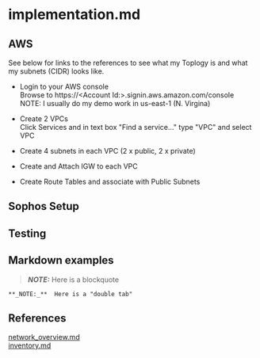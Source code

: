 # implementation.md


## AWS 
See below for links to the references to see what my Toplogy is and what my subnets (CIDR) looks like.  

* Login to your AWS console  
  Browse to https://\<Account Id:\>.signin.aws.amazon.com/console  
  NOTE:  I usually do my demo work in us-east-1 (N. Virgina)  
* Create 2 VPCs   
  Click Services and in text box "Find a service..." type "VPC" and select VPC

* Create 4 subnets in each VPC (2 x public, 2 x private)
* Create and Attach IGW to each VPC
* Create Route Tables and associate with Public Subnets


## Sophos Setup

## Testing



## Markdown examples

> **_NOTE:_**  Here is a blockquote

    **_NOTE:_**  Here is a "double tab"

## References
[network_overview.md](network_overview.md)  
[inventory.md](inventory.md)  



